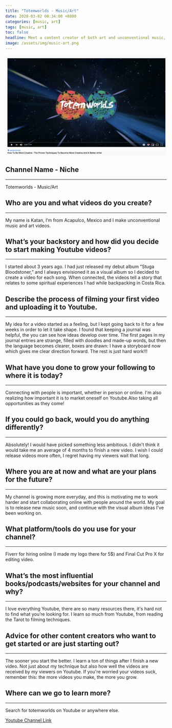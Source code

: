 ```yaml
---
title: "Totemworlds - Music/Art"
date: 2020-03-02 00:34:00 +0800
categories: [music, art]
tags: [music, art]
toc: false
headline: Meet a content creator of both art and unconventional music, who creates videos inspired by his life.
image: /assets/img/music-art.png
---
```


[![Music/Art](/assets/img/music-art.png)](https://www.youtube.com/watch?v=JQ_kx68ONck)

## Channel Name - Niche
_______________________

Totemworlds - Music/Art


## Who are you and what videos do you create?
_____________________________________________

My name is Katan, I’m from Acapulco, Mexico and I make unconventional music and art videos.


## What’s your backstory and how did you decide to start making Youtube videos?
_______________________________________________________________________________

I started about 3 years ago. I had just released my debut album “Stuga Bloodstoner,” and I always envisioned it as a visual album so I decided to create a video for each song. When connected, the videos tell a story that relates to some spiritual experiences I had while backpacking in Costa Rica.



## Describe the process of filming your first video and uploading it to Youtube.
________________________________________________________________________________

My idea for a video started as a feeling, but I kept going back to it for a few weeks in order to let it take shape. I found that keeping a journal was helpful, the you can see how ideas develop over time. The first pages in my journal entries are strange, filled with doodles and made-up words, but then the language becomes clearer, boxes are drawn: I have a storyboard now which gives me clear direction forward. The rest is just hard work!!!



## What have you done to grow your following to where it is today?
__________________________________________________________________

Connecting with people is important, whether in person or online. I'm also realizing how important it is to market oneself on Youtube.Also taking all opportunities as they come!

## If you could go back, would you do anything differently?
___________________________________________________________

Absolutely! I would have picked something less ambitious. I didn't think it would take me an average of 4 months to finish a new video. I wish I could release videos more often, I regret having my viewers wait that long.


## Where you are at now and what are your plans for the future?
_______________________________________________________________

My channel is growing more everyday, and this is motivating me to work harder and start collaborating online with people around the world. My goal is to release new music soon, and continue with the visual album ideas I've been working on.


## What platform/tools do you use for your channel?
___________________________________________________

Fiverr for hiring online (I made my logo there for 5$) and Final Cut Pro X for editing video.  



## What’s the most influential books/podcasts/websites for your channel and why?
________________________________________________________________________________

I love everything Youtube, there are so many resources there, it's hard not to find what you’re looking for. I learn so much from Youtube, from reading the Tarot to filming techniques.

## Advice for other content creators who want to get started or are just starting out?
______________________________________________________________________________________

The sooner you start the better. I learn a ton of things after I finish a new video. Not just about my technique but also how well the videos are received by my viewers on Youtube. If you're worried your videos suck, remember this: the more videos you make, the more you grow.


## Where can we go to learn more?
_________________________________

Search for totemworlds on Youtube or anywhere else.

[Youtube Channel Link](https://www.youtube.com/channel/UC11Gk6YvbOKPjvjL3so78zg)
